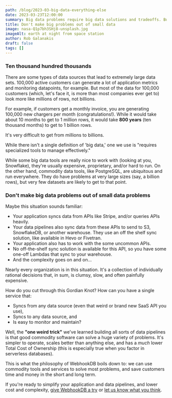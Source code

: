 ```yaml
---
path: /blog/2023-03-big-data-everything-else
date: 2023-03-23T12:00:00
summary: Big data problems require big data solutions and tradeoffs. But very few problems are big data problems.
title: Don't make big problems out of small data
image: nasa-Q1p7bh3SHj8-unsplash.jpg
imageAlt: earth at night from space station
author: Rob Galanakis
draft: false
tags: []
---
```


### Ten thousand hundred thousands

There are some types of data sources that lead to extremely large data sets.
100,000 active customers can generate a lot of application metrics and monitoring datapoints, for example.
But most of the data for 100,000 customers (which, let's face it, is more than most companies ever get to)
look more like millions of rows, not billions.

For example, if customers get a monthly invoice,
you are generating 100,000 new chargers per month (congratulations!).
While it would take about 10 months to get to 1 million rows,
it would take **800 years** (ten thousand months) to get to 1 billion rows.

It's very difficult to get from millions to billions.

While there isn't a single definition of 'big data,'
one we use is "requires specialized tools to manage effectively."

While some big data tools are really nice to work with
(looking at you, Snowflake), they're usually expensive, proprietary, and/or hard to run.
On the other hand, commodity data tools, like PostgreSQL,
are ubiquitous and run everywhere. They do have problems at very large sizes
(say, a billion rows), but very few datasets are likely to get to that point.

### Don't make big data problems out of small data problems

Maybe this situation sounds familiar:

- Your application syncs data from APIs like Stripe, and/or queries APIs heavily.
- Your data pipelines also sync data from these APIs to send to S3, SnowflakeDB, or another warehouse.
  They use an off the shelf sync solution, like available in Hevo or Fivetran.
- Your application also has to work with the some uncommon APIs.
- No off-the-shelf sync solution is available for this API, so you have some one-off Lambdas that sync to your warehouse.
- And the complexity goes on and on...

Nearly every organization is in this situation.
It's a collection of individually rational decisions that, in sum, is clumsy, slow, and often painfully expensive.

How do you cut through this Gordian Knot? How can you have a single service that:

- Syncs from any data source (even that weird or brand new SaaS API you use),
- Syncs to any data source, and
- Is easy to monitor and maintain?

Well, the **"one weird trick"** we've learned building all sorts of data pipelines is that
good commodity software can solve a huge variety of problems. It's simpler to operate,
scales better than anything else, and has a *much* lower Total Cost of Ownership
(this is especially true when you factor in serverless databases).

This is what the philosophy of WebhookDB boils down to:
we can use commodity tools and services to solve most problems,
and save customers time and money in the short and long term.

If you're ready to simplify your application and data pipelines, and lower cost and complexity,
[give WebhookDB a try](/docs/guide) or [let us know what you think](#contact).

